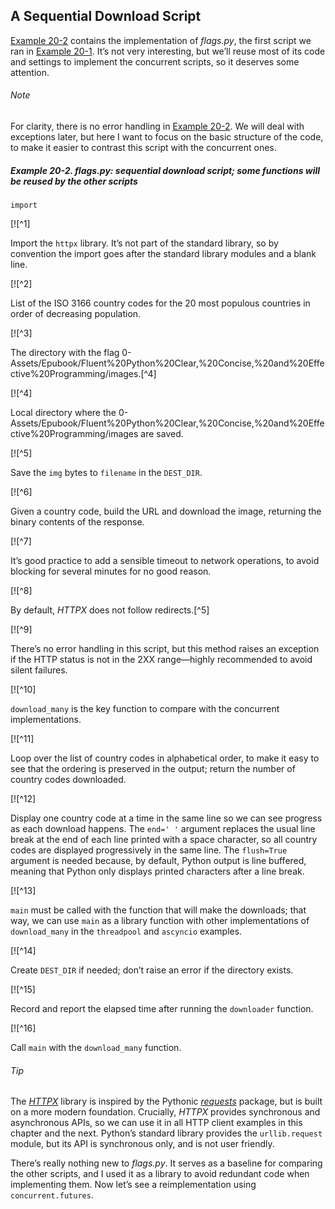 ## A Sequential Download Script

[Example 20-2](#flags_module_ex) contains the implementation of _flags.py_, the first script we ran in [Example 20-1](#ex_flags_sample_runs). It’s not very interesting, but we’ll reuse most of its code and settings to implement the concurrent scripts, so it deserves some attention.

###### Note

For clarity, there is no error handling in [Example 20-2](#flags_module_ex). We will deal with exceptions later, but here I want to focus on the basic structure of the code, to make it easier to contrast this script with the concurrent ones.

##### Example 20-2. flags.py: sequential download script; some functions will be reused by the other scripts

```
import
```

[![^1]

Import the `httpx` library. It’s not part of the standard library, so by convention the import goes after the standard library modules and a blank line.

[![^2]

List of the ISO 3166 country codes for the 20 most populous countries in order of decreasing population.

[![^3]

The directory with the flag 0-Assets/Epubook/Fluent%20Python%20Clear,%20Concise,%20and%20Effective%20Programming/images.[^4]

[![^4]

Local directory where the 0-Assets/Epubook/Fluent%20Python%20Clear,%20Concise,%20and%20Effective%20Programming/images are saved.

[![^5]

Save the `img` bytes to `filename` in the `DEST_DIR`.

[![^6]

Given a country code, build the URL and download the image, returning the binary contents of the response.

[![^7]

It’s good practice to add a sensible timeout to network operations, to avoid blocking for several minutes for no good reason.

[![^8]

By default, _HTTPX_ does not follow redirects.[^5]

[![^9]

There’s no error handling in this script, but this method raises an exception if the HTTP status is not in the 2XX range—highly recommended to avoid silent failures.

[![^10]

`download_many` is the key function to compare with the concurrent implementations.

[![^11]

Loop over the list of country codes in alphabetical order, to make it easy to see that the ordering is preserved in the output; return the number of country codes downloaded.

[![^12]

Display one country code at a time in the same line so we can see progress as each download happens. The `end=' '` argument replaces the usual line break at the end of each line printed with a space character, so all country codes are displayed progressively in the same line. The `flush=True` argument is needed because, by default, Python output is line buffered, meaning that Python only displays printed characters after a line break.

[![^13]

`main` must be called with the function that will make the downloads; that way, we can use `main` as a library function with other implementations of `download_many` in the `threadpool` and `ascyncio` examples.

[![^14]

Create `DEST_DIR` if needed; don’t raise an error if the directory exists.

[![^15]

Record and report the elapsed time after running the `downloader` function.

[![^16]

Call `main` with the `download_many` function.

###### Tip

The [_HTTPX_](https://fpy.li/httpx) library is inspired by the Pythonic [_requests_](https://fpy.li/20-5) package, but is built on a more modern foundation. Crucially, _HTTPX_ provides synchronous and asynchronous APIs, so we can use it in all HTTP client examples in this chapter and the next. Python’s standard library provides the `urllib.request` module, but its API is synchronous only, and is not user friendly.

There’s really nothing new to _flags.py_. It serves as a baseline for comparing the other scripts, and I used it as a library to avoid redundant code when implementing them. Now let’s see a reimplementation using `concurrent.futures`.